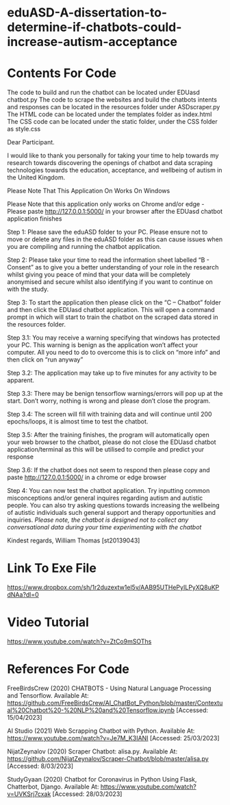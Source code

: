 # eduASD-A-dissertation-to-determine-if-chatbots-could-increase-autism-acceptance

# Contents For Code
The code to build and run the chatbot can be located under EDUasd chatbot.py
The code to scrape the websites and build the chatbots intents and responses can be located in the resources folder under ASDscraper.py
The HTML code can be located under the templates folder as index.html
The CSS code can be located under the static folder, under the CSS folder as style.css

Dear Participant.

I would like to thank you personally for taking your time to help towards my research towards discovering the openings of chatbot and data scraping technologies towards the education, acceptance, and wellbeing of autism in the United Kingdom.

Please Note That This Application On Works On Windows

Please Note that this application only works on Chrome and/or edge - Please paste http://127.0.0.1:5000/ in your browser after the EDUasd chatbot application finishes

Step 1: Please save the eduASD folder to your PC. Please ensure not to move or delete any files in the eduASD folder as this can cause issues when you are compiling and running the chatbot application.

Step 2: Please take your time to read the information sheet labelled “B - Consent” as to give you a better understanding of your role in the research whilst giving you peace of mind that your data will be completely anonymised and secure whilst also identifying if you want to continue on with the study.

Step 3: To start the application then please click on the “C – Chatbot” folder and then click the EDUasd chatbot application. This will open a command prompt in which will start to train the chatbot on the scraped data stored in the resources folder.

Step 3.1: You may receive a warning specifying that windows has protected your PC. This warning is benign as the application won’t affect your computer. All you need to do to overcome this is to click on “more info” and then click on “run anyway”

Step 3.2: The application may take up to five minutes for any activity to be apparent.

Step 3.3: There may be benign tensorflow warnings/errors will pop up at the start. Don’t worry, nothing is wrong and please don’t close the program.

Step 3.4: The screen will fill with training data and will continue until 200 epochs/loops, it is almost time to test the chatbot.

Step 3.5: After the training finishes, the program will automatically open your web browser to the chatbot, please do not close the EDUasd chatbot application/terminal as this will be utilised to compile and predict your response

Step 3.6: If the chatbot does not seem to respond then please copy and paste http://127.0.0.1:5000/ in a chrome or edge browser

Step 4: You can now test the chatbot application. Try inputting common misconceptions and/or general inquires regarding autism and autistic people. You can also try asking questions towards increasing the wellbeing of autistic individuals such general support and therapy opportunities and inquiries.
*Please note, the chatbot is designed not to collect any conversational data during your time experimenting with the chatbot*

Kindest regards, 
William Thomas [st20139043]

# Link To Exe File

https://www.dropbox.com/sh/1r2duzextw1el5v/AAB95UTHePyILPyXQ8uKPdNAa?dl=0

# Video Tutorial

https://www.youtube.com/watch?v=ZtCo9mSOThs


# References For Code

FreeBirdsCrew (2020) CHATBOTS - Using Natural Language Processing and Tensorflow. Available At: https://github.com/FreeBirdsCrew/AI_ChatBot_Python/blob/master/Contextual%20Chatbot%20-%20NLP%20and%20Tensorflow.ipynb [Accessed: 15/04/2023]

AI Studio (2021) Web Scrapping Chatbot with Python. Available At: https://www.youtube.com/watch?v=Je7M_K3IANI [Accessed: 25/03/2023]

NijatZeynalov (2020) Scraper Chatbot: alisa.py. Available At: https://github.com/NijatZeynalov/Scraper-Chatbot/blob/master/alisa.py [Accessed: 8/03/2023]

StudyGyaan (2020) Chatbot for Coronavirus in Python Using Flask, Chatterbot, Django. Available At: https://www.youtube.com/watch?v=UVKSrj7cxak [Accessed: 28/03/2023]
